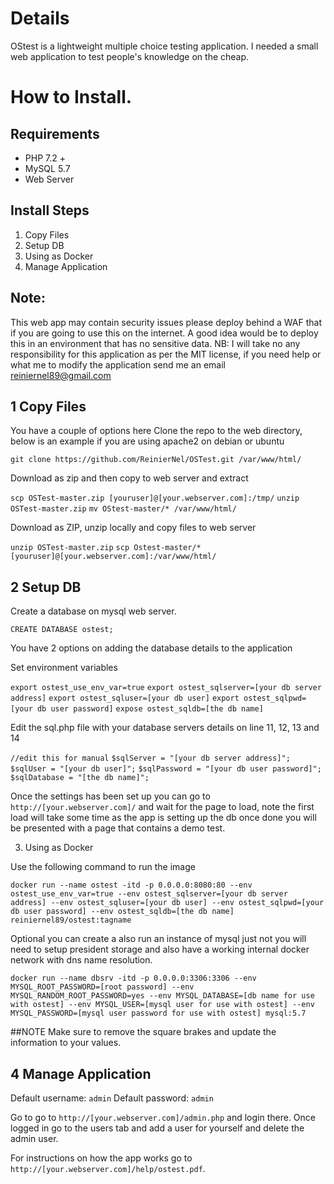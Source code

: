 # Details

OStest is a lightweight multiple choice testing application. I needed a small web application to test people's knowledge on the cheap.

# How to Install.

## Requirements

* PHP 7.2 +
* MySQL 5.7
* Web Server

## Install Steps

1. Copy Files
2. Setup DB
3. Using as Docker
4. Manage Application 

## Note:

This web app may contain security issues please deploy behind a WAF that if you are going to use this on the internet.
A good idea would be to deploy this in an environment that has no sensitive data.
NB: I will take no any responsibility for this application as per the MIT license, if you need help or what me to modify the application send me an email reiniernel89@gmail.com

## 1 Copy Files

You have a couple of options here
Clone the repo to the web directory, below is an example if you are using apache2 on debian or ubuntu

`git clone https://github.com/ReinierNel/OSTest.git /var/www/html/`

Download as zip and then copy to web server and extract
	
`scp OSTest-master.zip [youruser]@[your.webserver.com]:/tmp/`
`unzip OSTest-master.zip`
`mv OStest-master/* /var/www/html/`

Download as ZIP, unzip locally and copy files to web server

`unzip OSTest-master.zip`
`scp Ostest-master/* [youruser]@[your.webserver.com]:/var/www/html/`

## 2 Setup DB

Create a database on mysql web server.

`CREATE DATABASE ostest;`

You have 2 options on adding the database details to the application

Set environment variables

`export ostest_use_env_var=true`
`export ostest_sqlserver=[your db server address]`
`export ostest_sqluser=[your db user]`
`export ostest_sqlpwd=[your db user password]`
`expose ostest_sqldb=[the db name]`

Edit the sql.php file with your database servers details on line 11, 12, 13 and 14
	
`//edit this for manual`
`$sqlServer = "[your db server address]";`
`$sqlUser = "[your db user]";`
`$sqlPassword = "[your db user password]";`
`$sqlDatabase = "[the db name]";`

Once the settings has been set up you can go to `http://[your.webserver.com]/` and wait for the page to load, note the first load will take some time as the app is setting up the db once done you will be presented with a page that contains a demo test.

3. Using as Docker

Use the following command to run the image

`docker run --name ostest -itd -p 0.0.0.0:8080:80 --env ostest_use_env_var=true --env ostest_sqlserver=[your db server address] --env ostest_sqluser=[your db user] --env ostest_sqlpwd=[your db user password] --env ostest_sqldb=[the db name] reiniernel89/ostest:tagname`

Optional you can create a also run an instance of mysql just not you will need to setup president storage and also have a working internal docker network with dns name resolution.

`docker run --name dbsrv -itd -p 0.0.0.0:3306:3306 --env MYSQL_ROOT_PASSWORD=[root password] --env MYSQL_RANDOM_ROOT_PASSWORD=yes --env MYSQL_DATABASE=[db name for use with ostest] --env MYSQL_USER=[mysql user for use with ostest] --env MYSQL_PASSWORD=[mysql user password for use with ostest] mysql:5.7`

##NOTE
Make sure to remove the square brakes and update the information to your values.

## 4 Manage Application

Default username: `admin`
Default password: `admin`

Go to go to `http://[your.webserver.com]/admin.php` and login there. Once logged in go to the users tab and add a user for yourself and delete the admin user.

For instructions on how the app works go to `http://[your.webserver.com]/help/ostest.pdf`.
